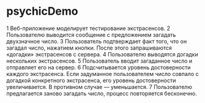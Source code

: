 # psychicDemo
1 Веб-приложение моделирует тестирование экстрасенсов.
2 Пользователю выводится сообщение с предложением загадать двухзначное число.
3 Пользователь подтверждает факт того, что он загадал число, нажатием кнопки. После этого запрашиваются «догадки» экстрасенсов с сервера.
4 Пользователю выводятся догадки нескольких экстрасенсов.
5 Пользователь вводит загаданное число и отправляет его на сервер.
6 Подсчитывается уровень достоверности каждого экстрасенса. Если задуманное пользователем число совпало с догадкой конкретного экстрасенса, его уровень достоверности увеличивается. В противном случае — уменьшается.
7 Пользователю предлагается заново загадать число, процесс повторяется бесконечно.
